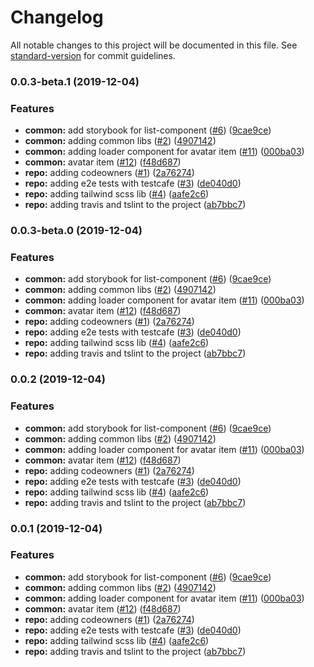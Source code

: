 # Changelog

All notable changes to this project will be documented in this file. See [standard-version](https://github.com/conventional-changelog/standard-version) for commit guidelines.

### 0.0.3-beta.1 (2019-12-04)


### Features

* **common:** add storybook for list-component ([#6](https://github.com/Vitaba/murano/issues/6)) ([9cae9ce](https://github.com/Vitaba/murano/commit/9cae9ce4a3da17624f47fdf5e184ad1e1d293eb7))
* **common:** adding common libs ([#2](https://github.com/Vitaba/murano/issues/2)) ([4907142](https://github.com/Vitaba/murano/commit/4907142f2225c14aefb42d2d0c25373c8caea95f))
* **common:** adding loader component for avatar item ([#11](https://github.com/Vitaba/murano/issues/11)) ([000ba03](https://github.com/Vitaba/murano/commit/000ba03aacd8bd95166544ced5172a43f7da1b6e))
* **common:** avatar item ([#12](https://github.com/Vitaba/murano/issues/12)) ([f48d687](https://github.com/Vitaba/murano/commit/f48d687a2acf5a054ec6b9df92ab5c20d096eeef))
* **repo:** adding codeowners ([#1](https://github.com/Vitaba/murano/issues/1)) ([2a76274](https://github.com/Vitaba/murano/commit/2a762740d000e4a46ddc5f08f867c095cbed9c70))
* **repo:** adding e2e tests with testcafe ([#3](https://github.com/Vitaba/murano/issues/3)) ([de040d0](https://github.com/Vitaba/murano/commit/de040d03bc7052fc2e7c715bf46b707dd5f7e22b))
* **repo:** adding tailwind scss lib ([#4](https://github.com/Vitaba/murano/issues/4)) ([aafe2c6](https://github.com/Vitaba/murano/commit/aafe2c60674b691bcae27b8fae0ee580849d656d))
* **repo:** adding travis and tslint to the project ([ab7bbc7](https://github.com/Vitaba/murano/commit/ab7bbc749688b4c1330dfceb6d9f0b98793f3608))

### 0.0.3-beta.0 (2019-12-04)


### Features

* **common:** add storybook for list-component ([#6](https://github.com/Vitaba/murano/issues/6)) ([9cae9ce](https://github.com/Vitaba/murano/commit/9cae9ce4a3da17624f47fdf5e184ad1e1d293eb7))
* **common:** adding common libs ([#2](https://github.com/Vitaba/murano/issues/2)) ([4907142](https://github.com/Vitaba/murano/commit/4907142f2225c14aefb42d2d0c25373c8caea95f))
* **common:** adding loader component for avatar item ([#11](https://github.com/Vitaba/murano/issues/11)) ([000ba03](https://github.com/Vitaba/murano/commit/000ba03aacd8bd95166544ced5172a43f7da1b6e))
* **common:** avatar item ([#12](https://github.com/Vitaba/murano/issues/12)) ([f48d687](https://github.com/Vitaba/murano/commit/f48d687a2acf5a054ec6b9df92ab5c20d096eeef))
* **repo:** adding codeowners ([#1](https://github.com/Vitaba/murano/issues/1)) ([2a76274](https://github.com/Vitaba/murano/commit/2a762740d000e4a46ddc5f08f867c095cbed9c70))
* **repo:** adding e2e tests with testcafe ([#3](https://github.com/Vitaba/murano/issues/3)) ([de040d0](https://github.com/Vitaba/murano/commit/de040d03bc7052fc2e7c715bf46b707dd5f7e22b))
* **repo:** adding tailwind scss lib ([#4](https://github.com/Vitaba/murano/issues/4)) ([aafe2c6](https://github.com/Vitaba/murano/commit/aafe2c60674b691bcae27b8fae0ee580849d656d))
* **repo:** adding travis and tslint to the project ([ab7bbc7](https://github.com/Vitaba/murano/commit/ab7bbc749688b4c1330dfceb6d9f0b98793f3608))

### 0.0.2 (2019-12-04)


### Features

* **common:** add storybook for list-component ([#6](https://github.com/Vitaba/murano/issues/6)) ([9cae9ce](https://github.com/Vitaba/murano/commit/9cae9ce4a3da17624f47fdf5e184ad1e1d293eb7))
* **common:** adding common libs ([#2](https://github.com/Vitaba/murano/issues/2)) ([4907142](https://github.com/Vitaba/murano/commit/4907142f2225c14aefb42d2d0c25373c8caea95f))
* **common:** adding loader component for avatar item ([#11](https://github.com/Vitaba/murano/issues/11)) ([000ba03](https://github.com/Vitaba/murano/commit/000ba03aacd8bd95166544ced5172a43f7da1b6e))
* **common:** avatar item ([#12](https://github.com/Vitaba/murano/issues/12)) ([f48d687](https://github.com/Vitaba/murano/commit/f48d687a2acf5a054ec6b9df92ab5c20d096eeef))
* **repo:** adding codeowners ([#1](https://github.com/Vitaba/murano/issues/1)) ([2a76274](https://github.com/Vitaba/murano/commit/2a762740d000e4a46ddc5f08f867c095cbed9c70))
* **repo:** adding e2e tests with testcafe ([#3](https://github.com/Vitaba/murano/issues/3)) ([de040d0](https://github.com/Vitaba/murano/commit/de040d03bc7052fc2e7c715bf46b707dd5f7e22b))
* **repo:** adding tailwind scss lib ([#4](https://github.com/Vitaba/murano/issues/4)) ([aafe2c6](https://github.com/Vitaba/murano/commit/aafe2c60674b691bcae27b8fae0ee580849d656d))
* **repo:** adding travis and tslint to the project ([ab7bbc7](https://github.com/Vitaba/murano/commit/ab7bbc749688b4c1330dfceb6d9f0b98793f3608))

### 0.0.1 (2019-12-04)


### Features

* **common:** add storybook for list-component ([#6](https://github.com/Vitaba/murano/issues/6)) ([9cae9ce](https://github.com/Vitaba/murano/commit/9cae9ce4a3da17624f47fdf5e184ad1e1d293eb7))
* **common:** adding common libs ([#2](https://github.com/Vitaba/murano/issues/2)) ([4907142](https://github.com/Vitaba/murano/commit/4907142f2225c14aefb42d2d0c25373c8caea95f))
* **common:** adding loader component for avatar item ([#11](https://github.com/Vitaba/murano/issues/11)) ([000ba03](https://github.com/Vitaba/murano/commit/000ba03aacd8bd95166544ced5172a43f7da1b6e))
* **common:** avatar item ([#12](https://github.com/Vitaba/murano/issues/12)) ([f48d687](https://github.com/Vitaba/murano/commit/f48d687a2acf5a054ec6b9df92ab5c20d096eeef))
* **repo:** adding codeowners ([#1](https://github.com/Vitaba/murano/issues/1)) ([2a76274](https://github.com/Vitaba/murano/commit/2a762740d000e4a46ddc5f08f867c095cbed9c70))
* **repo:** adding e2e tests with testcafe ([#3](https://github.com/Vitaba/murano/issues/3)) ([de040d0](https://github.com/Vitaba/murano/commit/de040d03bc7052fc2e7c715bf46b707dd5f7e22b))
* **repo:** adding tailwind scss lib ([#4](https://github.com/Vitaba/murano/issues/4)) ([aafe2c6](https://github.com/Vitaba/murano/commit/aafe2c60674b691bcae27b8fae0ee580849d656d))
* **repo:** adding travis and tslint to the project ([ab7bbc7](https://github.com/Vitaba/murano/commit/ab7bbc749688b4c1330dfceb6d9f0b98793f3608))
